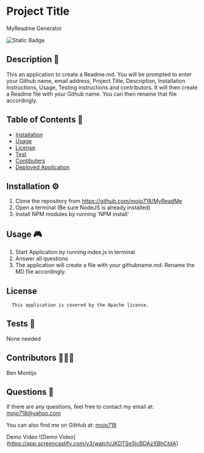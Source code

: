 # Project Title
MyReadme Generator

![Static Badge](https://img.shields.io/badge/Apache-blue.svg) 


## Description 🔎
This an application to create a Readme.md.  You will be prompted to enter your Github name, email address,  Project Title, Description, Installation Instructions, Usage, Testing instructions and contributors.  It will then create a Readme file with your Github name.  You can then rename that file accordingly.  


## Table of Contents 📖
- [Installation](#installation-⚙️)
- [Usage](#usage-🎮)
- [License](#license-Apache)
- [Test](#tests-🧪)
- [Contibuters](#Contributors-🧑‍🤝‍🧑)
- [Deployed Application](#deployed-application-🚀)

## Installation ⚙️
1. Clone the repository from https://github.com/mojo718/MyReadMe 
2. Open a terminal (Be sure NodeJS is already installed)
3. Install NPM modules by running 'NPM install'


## Usage 🎮
1. Start Application by running index.js in terminal
2. Answer all questions
3. The application will create a file with your githubname.md.  Rename the MD file accordingly.


## License
      This application is covered by the Apache license.

## Tests 🧪
None needed

## Contributors 🧑‍🤝‍🧑
Ben Montijo

## Questions 🙋
If there are any questions, feel free to contact my email at: mojo718@yahoo.com

You can also find me on GitHub at: [mojo718](https://www.github.com/mojo718)

Demo Video 
![Demo Video] (https://app.screencastify.com/v3/watch/JKDTSe5IcBDAzXBhCtdA)

 
